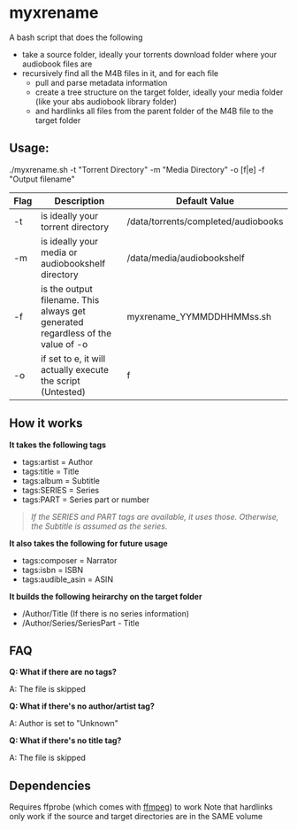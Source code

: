 # myxrename
A bash script that does the following
- take a source folder, ideally your torrents download folder where your audiobook files are
- recursively find all the M4B files in it, and for each file
  - pull and parse metadata information
  - create a tree structure on the target folder, ideally your media folder (like your abs audiobook library folder)
  - and hardlinks all files from the parent folder of the M4B file to the target folder

## Usage:
./myxrename.sh -t "Torrent Directory" -m "Media Directory" -o [f|e] -f "Output filename"

| Flag | Description | Default Value |
| ----------- | ----------- | ----------- |
|-t |is ideally your torrent directory|/data/torrents/completed/audiobooks
|-m |is ideally your media or audiobookshelf directory|/data/media/audiobookshelf
|-f |is the output filename.  This always get generated regardless of the value of -o|myxrename_YYMMDDHHMMss.sh
|-o |if set to e, it will actually execute the script  (Untested)|f|

## How it works
**It takes the following tags**
* tags:artist = Author
* tags:title = Title
* tags:album = Subtitle
* tags:SERIES = Series
* tags:PART = Series part or number

> *If the SERIES and PART tags are available, it uses those. Otherwise, the Subtitle is assumed as the series.*

**It also takes the following for future usage**
* tags:composer = Narrator
* tags:isbn = ISBN
* tags:audible_asin = ASIN

**It builds the following heirarchy on the target folder**
* <mediaDirector>/Author/Title (If there is no series information)
* <mediaDirector>/Author/Series/SeriesPart - Title

## FAQ
**Q:  What if there are no tags?**
<p>A: The file is skipped</p>

**Q:  What if there's no author/artist tag?**
<p>A: Author is set to "Unknown"</p>

**Q:  What if there's no title tag?**
<p>A: The file is skipped</p>

## Dependencies
Requires ffprobe (which comes with [ffmpeg](https://ffmpeg.org/)) to work
Note that hardlinks only work if the source and target directories are in the SAME volume


